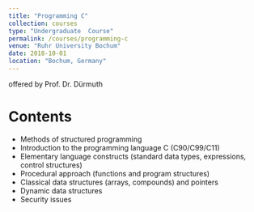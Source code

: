 ```yaml
---
title: "Programming C"
collection: courses
type: "Undergraduate  Course"
permalink: /courses/programming-c
venue: "Ruhr University Bochum"
date: 2018-10-01
location: "Bochum, Germany"
---
```


offered by Prof. Dr. Dürmuth

Contents
======

* Methods of structured programming
* Introduction to the programming language C (C90/C99/C11)
* Elementary language constructs (standard data types, expressions, control structures)
* Procedural approach (functions and program structures)
* Classical data structures (arrays, compounds) and pointers
* Dynamic data structures
* Security issues

